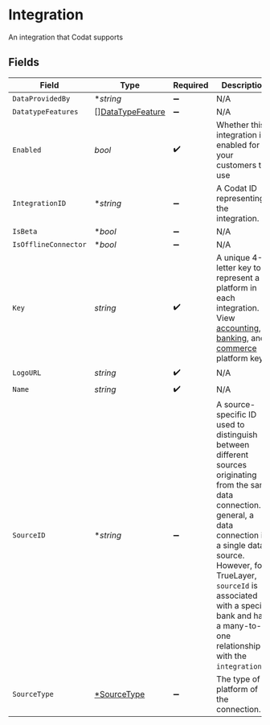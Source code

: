 # Integration

An integration that Codat supports


## Fields

| Field                                                                                                                                                                                                                                                                                                                                         | Type                                                                                                                                                                                                                                                                                                                                          | Required                                                                                                                                                                                                                                                                                                                                      | Description                                                                                                                                                                                                                                                                                                                                   | Example                                                                                                                                                                                                                                                                                                                                       |
| --------------------------------------------------------------------------------------------------------------------------------------------------------------------------------------------------------------------------------------------------------------------------------------------------------------------------------------------- | --------------------------------------------------------------------------------------------------------------------------------------------------------------------------------------------------------------------------------------------------------------------------------------------------------------------------------------------- | --------------------------------------------------------------------------------------------------------------------------------------------------------------------------------------------------------------------------------------------------------------------------------------------------------------------------------------------- | --------------------------------------------------------------------------------------------------------------------------------------------------------------------------------------------------------------------------------------------------------------------------------------------------------------------------------------------- | --------------------------------------------------------------------------------------------------------------------------------------------------------------------------------------------------------------------------------------------------------------------------------------------------------------------------------------------- |
| `DataProvidedBy`                                                                                                                                                                                                                                                                                                                              | **string*                                                                                                                                                                                                                                                                                                                                     | :heavy_minus_sign:                                                                                                                                                                                                                                                                                                                            | N/A                                                                                                                                                                                                                                                                                                                                           |                                                                                                                                                                                                                                                                                                                                               |
| `DatatypeFeatures`                                                                                                                                                                                                                                                                                                                            | [][DataTypeFeature](../../models/shared/datatypefeature.md)                                                                                                                                                                                                                                                                                   | :heavy_minus_sign:                                                                                                                                                                                                                                                                                                                            | N/A                                                                                                                                                                                                                                                                                                                                           |                                                                                                                                                                                                                                                                                                                                               |
| `Enabled`                                                                                                                                                                                                                                                                                                                                     | *bool*                                                                                                                                                                                                                                                                                                                                        | :heavy_check_mark:                                                                                                                                                                                                                                                                                                                            | Whether this integration is enabled for your customers to use                                                                                                                                                                                                                                                                                 |                                                                                                                                                                                                                                                                                                                                               |
| `IntegrationID`                                                                                                                                                                                                                                                                                                                               | **string*                                                                                                                                                                                                                                                                                                                                     | :heavy_minus_sign:                                                                                                                                                                                                                                                                                                                            | A Codat ID representing the integration.                                                                                                                                                                                                                                                                                                      | fd321cb6-7963-4506-b873-e99593a45e30                                                                                                                                                                                                                                                                                                          |
| `IsBeta`                                                                                                                                                                                                                                                                                                                                      | **bool*                                                                                                                                                                                                                                                                                                                                       | :heavy_minus_sign:                                                                                                                                                                                                                                                                                                                            | N/A                                                                                                                                                                                                                                                                                                                                           |                                                                                                                                                                                                                                                                                                                                               |
| `IsOfflineConnector`                                                                                                                                                                                                                                                                                                                          | **bool*                                                                                                                                                                                                                                                                                                                                       | :heavy_minus_sign:                                                                                                                                                                                                                                                                                                                            | N/A                                                                                                                                                                                                                                                                                                                                           |                                                                                                                                                                                                                                                                                                                                               |
| `Key`                                                                                                                                                                                                                                                                                                                                         | *string*                                                                                                                                                                                                                                                                                                                                      | :heavy_check_mark:                                                                                                                                                                                                                                                                                                                            | A unique 4-letter key to represent a platform in each integration. View [accounting](https://docs.codat.io/integrations/accounting/accounting-platform-keys), [banking](https://docs.codat.io/integrations/banking/banking-platform-keys), and [commerce](https://docs.codat.io/integrations/commerce/commerce-platform-keys) platform keys.  | gbol                                                                                                                                                                                                                                                                                                                                          |
| `LogoURL`                                                                                                                                                                                                                                                                                                                                     | *string*                                                                                                                                                                                                                                                                                                                                      | :heavy_check_mark:                                                                                                                                                                                                                                                                                                                            | N/A                                                                                                                                                                                                                                                                                                                                           |                                                                                                                                                                                                                                                                                                                                               |
| `Name`                                                                                                                                                                                                                                                                                                                                        | *string*                                                                                                                                                                                                                                                                                                                                      | :heavy_check_mark:                                                                                                                                                                                                                                                                                                                            | N/A                                                                                                                                                                                                                                                                                                                                           | Xero                                                                                                                                                                                                                                                                                                                                          |
| `SourceID`                                                                                                                                                                                                                                                                                                                                    | **string*                                                                                                                                                                                                                                                                                                                                     | :heavy_minus_sign:                                                                                                                                                                                                                                                                                                                            | A source-specific ID used to distinguish between different sources originating from the same data connection. In general, a data connection is a single data source. However, for TrueLayer, `sourceId` is associated with a specific bank and has a many-to-one relationship with the `integrationId`.                                       | 35b92968-9851-4095-ad60-395c95cbcba4                                                                                                                                                                                                                                                                                                          |
| `SourceType`                                                                                                                                                                                                                                                                                                                                  | [*SourceType](../../models/shared/sourcetype.md)                                                                                                                                                                                                                                                                                              | :heavy_minus_sign:                                                                                                                                                                                                                                                                                                                            | The type of platform of the connection.                                                                                                                                                                                                                                                                                                       | Accounting                                                                                                                                                                                                                                                                                                                                    |
